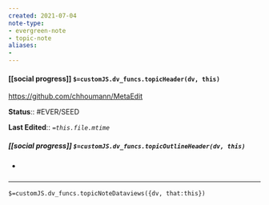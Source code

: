 ```yaml
---
created: 2021-07-04
note-type: 
- evergreen-note
- topic-note
aliases:
- 
---
```

 
#### [[social progress]] `$=customJS.dv_funcs.topicHeader(dv, this)`
https://github.com/chhoumann/MetaEdit

**Status**:: #EVER/SEED

**Last Edited**:: *`=this.file.mtime`*

##### [[social progress]] `$=customJS.dv_funcs.topicOutlineHeader(dv, this)`
- 

### <hr class="dataviews"/>

`$=customJS.dv_funcs.topicNoteDataviews({dv, that:this})`